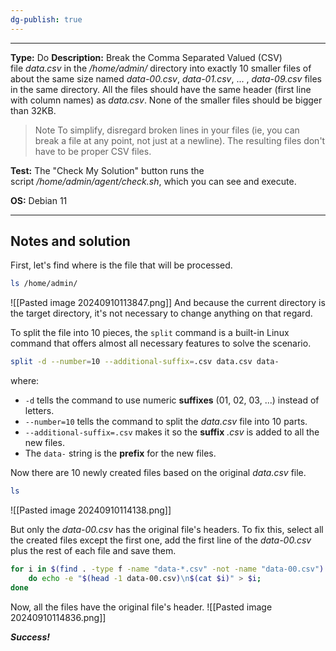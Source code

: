 ```yaml
---
dg-publish: true
---
```

---
**Type:** Do
**Description:** Break the Comma Separated Valued (CSV) file _data.csv_ in the _/home/admin/_ directory into exactly 10 smaller files of about the same size named _data-00.csv_, _data-01.csv_, ... , _data-09.csv_ files in the same directory. All the files should have the same header (first line with column names) as _data.csv_. None of the smaller files should be bigger than 32KB.  
  
>Note
>To simplify, disregard broken lines in your files (ie, you can break a file at any point, not just at a newline). The resulting files don't have to be proper CSV files.

**Test:** The "Check My Solution" button runs the script _/home/admin/agent/check.sh_, which you can see and execute.

**OS:** Debian 11

---
## Notes and solution
First, let's find where is the file that will be processed.

```bash
ls /home/admin/
```
![[Pasted image 20240910113847.png]]
And because the current directory is the target directory, it's not necessary to change anything on that regard.

To split the file into 10 pieces, the `split` command is a built-in Linux command that offers almost all necessary features to solve the scenario.

```bash
split -d --number=10 --additional-suffix=.csv data.csv data-
```
where:
- `-d` tells the command to use numeric **suffixes** (01, 02, 03, ...) instead of letters.
- `--number=10` tells the command to split the _data.csv_ file into 10 parts.
- `--additional-suffix=.csv` makes it so the **suffix** _.csv_ is added to all the new files.
- The `data-` string is the **prefix** for the new files.

Now there are 10 newly created files based on the original _data.csv_ file.
```bash
ls
```
![[Pasted image 20240910114138.png]]

But only the _data-00.csv_ has the original file's headers. To fix this, select all the created files except the first one, add the first line of the _data-00.csv_ plus the rest of each file and save them.

```bash
for i in $(find . -type f -name "data-*.csv" -not -name "data-00.csv")
	do echo -e "$(head -1 data-00.csv)\n$(cat $i)" > $i;
done
```

Now, all the files have the original file's header.
![[Pasted image 20240910114836.png]]

___Success!___

